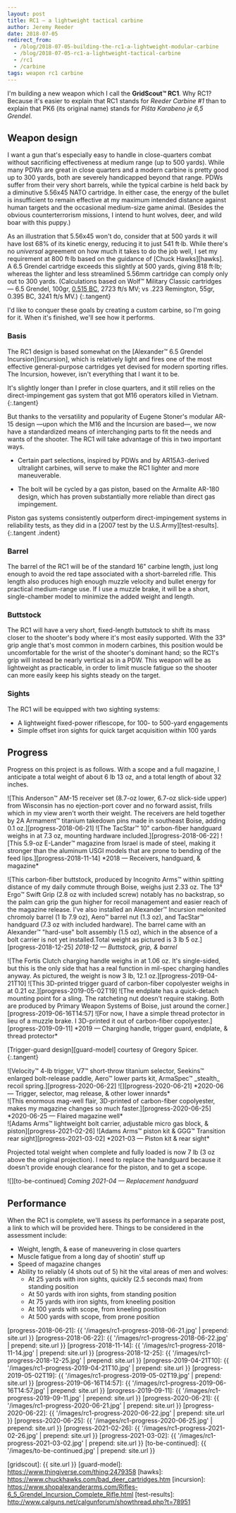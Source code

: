 ```yaml
---
layout: post
title: RC1 — a lightweight tactical carbine
author: Jeremy Reeder
date: 2018-07-05
redirect_from:
  - /blog/2018-07-05-building-the-rc1-a-lightweight-modular-carbine
  - /blog/2018-07-05-rc1-a-lightweight-tactical-carbine
  - /rc1
  - /carbine
tags: weapon rc1 carbine
---
```


I'm building a new weapon which I call the **GridScout™ RC1**. Why RC1? Because
it's easier to explain that RC1 stands for _Reeder Carbine #1_ than to explain
that PK6 (its original name) stands for _Piŝta Karabeno je 6,5 Grendel_.

## Weapon design
I want a gun that's especially easy to handle in close-quarters combat without
sacrificing effectiveness at medium range (up to 500 yards). While many PDWs
are great in close quarters and a modern carbine is pretty good up
to 300 yards, both are severely handicapped beyond that range. PDWs
suffer from their very short barrels, while the typical carbine is
held back by a diminutive 5.56x45 NATO cartridge. In
either case, the energy of the bullet is insufficient to remain effective
at my maximum intended distance against human targets and the occasional
medium-size game animal. (Besides the obvious counterterrorism missions, I
intend to hunt wolves, deer, and wild boar with this puppy.)

As an illustration that 5.56x45 won't do, consider that at 500 yards it will
have lost 68% of its kinetic energy, reducing it to just 541 ft·lb. While
there's no _universal_ agreement on how much it takes to do the job well, I
set my requirement at 800 ft·lb based on the guidance of [Chuck Hawks][hawks].
A 6.5 Grendel cartridge exceeds this slightly at 500 yards, giving 818 ft·lb;
whereas the lighter and less streamlined 5.56mm cartridge can comply only out
to 300 yards. (Calculations based on Wolf™ Military Classic cartridges — 6.5
Grendel, 100gr, [0.515 BC][grendel-bc], 2723 ft/s MV; vs .223 Remington, 55gr,
0.395 BC, 3241 ft/s MV.)
{:.tangent}

I'd like to conquer these goals by creating a custom carbine, so I'm going for
it. When it's finished, we'll see how it performs.

### Basis
The RC1 design is based somewhat on the [Alexander™ 6.5 Grendel
Incursion][incursion], which is relatively light and fires one of the most
effective general-purpose cartridges yet devised for modern sporting rifles.
The Incursion, however, isn't everything that I want it to be.

It's slightly longer than I prefer in close quarters, and it still relies on
the direct-impingement gas system that got M16 operators killed in Vietnam.
{:.tangent}

But thanks to the versatility and popularity of Eugene Stoner's modular AR-15
design —upon which the M16 and the Incursion are based—, we now have a
standardized means of interchanging parts to fit the needs and wants of the
shooter. The RC1 will take advantage of this in two important ways.

- Certain part selections, inspired by PDWs and by AR15A3-derived ultralight
  carbines, will serve to make the RC1 lighter and more maneuverable.

- The bolt will be cycled by a gas piston, based on the Armalite AR-180 design,
  which has proven substantially more reliable than direct gas impingement.

Piston gas systems consistently outperform direct-impingement systems in
reliability tests, as they did in a [2007 test by the U.S.Army][test-results].
{:.tangent .indent}

### Barrel
The barrel of the RC1 will be of the standard 16" carbine length, just long
enough to avoid the red tape associated with a short-barreled rifle. This
length also produces high enough muzzle velocity and bullet energy for
practical medium-range use. If I use a muzzle brake, it will be a short,
single-chamber model to minimize the added weight and length.

### Buttstock
The RC1 will have a very short, fixed-length buttstock to shift its mass closer
to the shooter's body where it's most easily supported.  With the 33° grip
angle that's most common in modern carbines, this position would be
uncomfortable for the wrist of the shooter's dominant hand; so the RC1's grip
will instead be nearly vertical as in a PDW. This weapon will be as lightweight
as practicable, in order to limit muscle fatigue so the shooter can more easily
keep his sights steady on the target.

### Sights
The RC1 will be equipped with two sighting systems:
- A lightweight fixed-power riflescope, for 100- to 500-yard engagements
- Simple offset iron sights for quick target acquisition within 100 yards

## Progress
Progress on this project is as follows. With a scope and a full magazine, I
anticipate a total weight of about 6 lb 13 oz, and a total length of about 32
inches.

<div class="gallery" markdown="1">
![This Anderson™ AM-15 receiver set (8.7-oz lower, 6.7-oz slick-side upper) from Wisconsin has no ejection-port cover and no forward assist, frills which in my view aren't worth their weight. The receivers are held together by 2A Armament™ titanium takedown pins made in southeast Boise, adding 0.1 oz.][progress-2018-06-21]
![The TacStar™ 10" carbon-fiber handguard weighs in at 7.3 oz, mounting hardware included.][progress-2018-06-22]
![This 5.9-oz E-Lander™ magazine from Israel is made of steel, making it stronger than the aluminum USGI models that are prone to bending of the feed lips.][progress-2018-11-14]
*2018 — Receivers, handguard, & magazine*
</div>

![This carbon-fiber buttstock, produced by Incognito Arms™ within spitting distance of my daily commute through Boise, weighs just 2.33 oz. The 13° Ergo™ Swift Grip (2.8 oz with included screw) notably has no backstrap, so the palm can grip the gun higher for recoil management and easier reach of the magazine release. I've also installed an Alexander™ Incursion melonited chromoly barrel (1 lb 7.9 oz), Aero™ barrel nut (1.3 oz), and TacStar™ handguard (7.3 oz with included hardware). The barrel came with an Alexander™ "hard-use" bolt assembly (1.5 oz), which in the absence of a bolt carrier is not yet installed.Total weight as pictured is 3 lb 5 oz.][progress-2018-12-25]
*2018-12 — Buttstock, grip, & barrel*

<div class="gallery" markdown="1">
![The Fortis Clutch charging handle weighs in at 1.06 oz. It's single-sided, but this is the only side that has a real function in mil-spec charging handles anyway. As pictured, the weight is now 3 lb, 12.1 oz.][progress-2019-04-21T10]
![This 3D-printed trigger guard of carbon-fiber copolyester weighs in at 0.21 oz.][progress-2019-05-02T19]
![The endplate has a quick-detach mounting point for a sling. The ratcheting nut doesn't require staking. Both are produced by Primary Weapon Systems of Boise, just around the corner.][progress-2019-06-16T14:57]
![For now, I have a simple thread protector in lieu of a muzzle brake. I 3D-printed it out of carbon-fiber copolyester.][progress-2019-09-11]
*2019 — Charging handle, trigger guard, endplate, & thread protector*
</div>

[Trigger-guard design][guard-model] courtesy of Gregory Spicer.
{:.tangent}

<div class="gallery" markdown="1">
![Velocity™ 4-lb trigger, V7™ short-throw titanium selector, Seekins™ enlarged bolt-release paddle, Aero™ lower parts kit, ArmaSpec™ _stealth_ recoil spring.][progress-2020-06-22]
![][progress-2020-06-21]
*2020-06 — Trigger, selector, mag release, & other lower innards*
</div>

<div class="gallery" markdown="1">
![This enormous mag-well flair, 3D-printed of carbon-fiber copolyester, makes my magazine changes so much faster.][progress-2020-06-25]
*2020-06-25 — Flaired magazine well*
</div>

<div class="gallery" markdown="1">
![Adams Arms™ lightweight bolt carrier, adjustable micro gas block, & piston][progress-2021-02-26]
![Adams Arms™ piston kit & GGG™ Transition rear sight][progress-2021-03-02]
*2021-03 — Piston kit & rear sight*
</div>

Projected total weight when complete and fully loaded is now 7 lb (3 oz above
the original projection). I need to replace the handguard because it doesn't
provide enough clearance for the piston, and to get a scope.

![][to-be-continued]
*Coming 2021-04 — Replacement handguard*

## Performance
When the RC1 is complete, we'll assess its performance in a separate post, a
link to which will be provided here. Things to be considered in the assessment
include:
- Weight, length, & ease of maneuvering in close quarters
- Muscle fatigue from a long day of shootin' stuff up
- Speed of magazine changes
- Ability to reliably (4 shots out of 5) hit the vital areas of men and wolves:
  - At 25 yards with iron sights, quickly (2.5 seconds max) from standing position
  - At 50 yards with iron sights, from standing position
  - At 75 yards with iron sights, from kneeling position
  - At 100 yards with scope, from kneeling position
  - At 500 yards with scope, from prone position

[progress-2018-06-21]:          {{ '/images/rc1-progress-2018-06-21.jpg'       | prepend: site.url }}
[progress-2018-06-22]:          {{ '/images/rc1-progress-2018-06-22.jpg'       | prepend: site.url }}
[progress-2018-11-14]:          {{ '/images/rc1-progress-2018-11-14.jpg'       | prepend: site.url }}
[progress-2018-12-25]:          {{ '/images/rc1-progress-2018-12-25.jpg'       | prepend: site.url }}
[progress-2019-04-21T10]:       {{ '/images/rc1-progress-2019-04-21T10.jpg'    | prepend: site.url }}
[progress-2019-05-02T19]:       {{ '/images/rc1-progress-2019-05-02T19.jpg'    | prepend: site.url }}
[progress-2019-06-16T14:57]:    {{ '/images/rc1-progress-2019-06-16T14:57.jpg' | prepend: site.url }}
[progress-2019-09-11]:          {{ '/images/rc1-progress-2019-09-11.jpg'       | prepend: site.url }}
[progress-2020-06-21]:          {{ '/images/rc1-progress-2020-06-21.jpg'       | prepend: site.url }}
[progress-2020-06-22]:          {{ '/images/rc1-progress-2020-06-22.jpg'       | prepend: site.url }}
[progress-2020-06-25]:          {{ '/images/rc1-progress-2020-06-25.jpg'       | prepend: site.url }}
[progress-2021-02-26]:          {{ '/images/rc1-progress-2021-02-26.jpg'       | prepend: site.url }}
[progress-2021-03-02]:          {{ '/images/rc1-progress-2021-03-02.jpg'       | prepend: site.url }}
[to-be-continued]:              {{ '/images/to-be-continued.jpg'               | prepend: site.url }}

[grendel-bc]:   http://eng.barnaulpatron.ru/production/sportshuntingcartridgescalibre/65.html
[gridscout]:    {{ site.url }}
[guard-model]:  https://www.thingiverse.com/thing:2479358
[hawks]:        https://www.chuckhawks.com/bad_deer_cartridges.htm
[incursion]:    https://www.shopalexanderarms.com/Rifles-6_5_Grendel_Incursion_Complete_Rifle.html
[test-results]: http://www.calguns.net/calgunforum/showthread.php?t=78951
